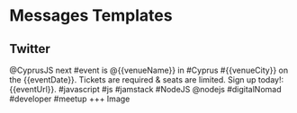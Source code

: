 # Messages Templates

## Twitter
@CyprusJS next #event is @{{venueName}} in #Cyprus #{{venueCity}} on the {{eventDate}}. Tickets are required & seats are limited.
Sign up today!: {{eventUrl}}. #javascript #js #jamstack #NodeJS @nodejs #digitalNomad #developer #meetup
+++ Image

